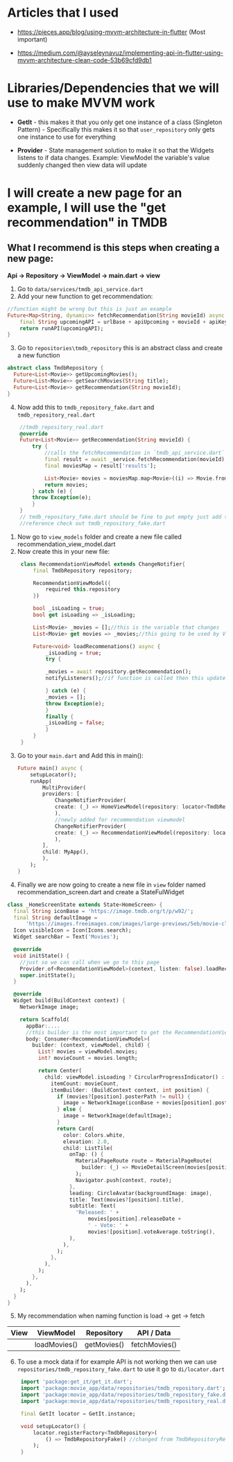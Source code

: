 
# Articles that I used
- https://pieces.app/blog/using-mvvm-architecture-in-flutter (Most important)

- https://medium.com/@ayseleynavuz/implementing-api-in-flutter-using-mvvm-architecture-clean-code-53b69cfd9db1


# Libraries/Dependencies that we will use to make MVVM work

- **GetIt** - this makes it that you only get one instance of a class (Singleton Pattern)
            - Specifically this makes it so that `user_repository` only gets one instance to use for everything

- **Provider** - State management solution to make it so that the Widgets listens to if data changes. Example: ViewModel the variable's value suddenly changed then view data will update


# I will create a new page for an example, I will use the "get recommendation" in TMDB


## What I recommend is this steps when creating a new page:

**Api -> Repository -> ViewModel -> main.dart -> view**

1. Go to `data/services/tmdb_api_service.dart`
2. Add your new function to get recommendation:

```dart
//function might be wrong but this is just an example
Future<Map<String, dynamic>> fetchRecommendation(String movieId) async {
    final String upcomingAPI = urlBase + apiUpcoming + movieId + apiKey! + urlLanguage;
    return runAPI(upcomingAPI);
}
```
3. Go to `repositories\tmdb_repository` this is an abstract class and create a new function
```dart
abstract class TmdbRepository {
  Future<List<Movie>> getUpcomingMovies();
  Future<List<Movie>> getSearchMovies(String title);
  Future<List<Movie>> getRecommendation(String movieId);
}
```
4. Now add this to `tmdb_repository_fake.dart` and `tmdb_repository_real.dart`
```dart
    //tmdb_repository_real.dart
    @override
    Future<List<Movie>> getRecommendation(String movieId) {
        try {
            //calls the fetchRecommendation in `tmdb_api_service.dart`
            final result = await _service.fetchRecommendation(movieId); 
            final moviesMap = result['results'];

            List<Movie> movies = moviesMap.map<Movie>((i) => Movie.fromJson(i)).toList();
            return movies;
        } catch (e) {
        throw Exception(e);
        }
    }
    // tmdb_repository_fake.dart should be fine to put empty just add the function for 
    //reference check out tmdb_repository_fake.dart
```

1. Now go to `view_models` folder and create a new file called recommendation_view_model.dart
2. Now create this in your new file:
   ```dart
    class RecommendationViewModel extends ChangeNotifier{
        final TmdbRepository repository;

        RecommendationViewModel({
            required this.repository
        })

        bool _isLoading = true;
        bool get isLoading => _isLoading;

        List<Movie> _movies = [];//this is the variable that changes
        List<Movie> get movies => _movies;//this going to be used by View

        Future<void> loadRecommenations() async {
            _isLoading = true;
            try {

            _movies = await repository.getRecommendation();
            notifyListeners();//if function is called then this updates the value in View

            } catch (e) {
            _movies = [];
            throw Exception(e);
            }
            finally {
            _isLoading = false;
            }
        }
    }
    ```
3. Go to your `main.dart` and Add this in main():
    ```dart
    Future main() async {
        setupLocator();
        runApp(
            MultiProvider(
            providers: [
                ChangeNotifierProvider(
                create: (_) => HomeViewModel(repository: locator<TmdbRepository>()),
                ),
                //newly added for recommendation viewmodel
                ChangeNotifierProvider(
                create: (_) => RecommendationViewModel(repository: locator<TmdbRepository>()),
                ),
            ],
            child: MyApp(),
            ),
        );
    }
    

4. Finally we are now going to create a new file in `view` folder named recommendation_screen.dart and create a StateFulWidget

```dart
class _HomeScreenState extends State<HomeScreen> {
  final String iconBase = 'https://image.tmdb.org/t/p/w92/';
  final String defaultImage =
      'https://images.freeimages.com/images/large-previews/5eb/movie-clapboard-1184339.jpg';
  Icon visibleIcon = Icon(Icons.search);
  Widget searchBar = Text('Movies');

  @override
  void initState() {
    //just so we can call when we go to this page
    Provider.of<RecomendationViewModel>(context, listen: false).loadRecommendation();
    super.initState();
  }

  @override
  Widget build(BuildContext context) {
    NetworkImage image;

    return Scaffold(
      appBar:....
      //this builder is the most important to get the RecommendationViewModel
      body: Consumer<RecommendationViewModel>(
        builder: (context, viewModel, child) {
          List? movies = viewModel.movies;
          int? movieCount = movies.length;

          return Center(
            child: viewModel.isLoading ? CircularProgressIndicator() : ListView.builder(
              itemCount: movieCount,
              itemBuilder: (BuildContext context, int position) {
                if (movies?[position].posterPath != null) {
                  image = NetworkImage(iconBase + movies[position].posterPath);
                } else {
                  image = NetworkImage(defaultImage);
                }
                return Card(
                  color: Colors.white,
                  elevation: 2.0,
                  child: ListTile(
                    onTap: () {
                      MaterialPageRoute route = MaterialPageRoute(
                        builder: (_) => MovieDetailScreen(movies[position]),
                      );
                      Navigator.push(context, route);
                    },
                    leading: CircleAvatar(backgroundImage: image),
                    title: Text(movies?[position].title),
                    subtitle: Text(
                      'Released: ' +
                          movies[position].releaseDate +
                          ' - Vote: ' +
                          movies![position].voteAverage.toString(),
                    ),
                  ),
                );
              },
            ),
          );
        },
      ),
    );
  }
}
```

5. My recommendation when naming function is load -> get -> fetch

| View | ViewModel     | Repository   | API / Data   |
|------|---------------|--------------|--------------|
|      | loadMovies()  | getMovies()  | fetchMovies()|




6. To use a mock data if for example API is not working then we can use `repositories/tmdb_repository_fake.dart` to use it go to `di/locator.dart`
   
   ```dart
    import 'package:get_it/get_it.dart';
    import 'package:movie_app/data/repositories/tmdb_repository.dart';
    import 'package:movie_app/data/repositories/tmdb_repository_fake.dart' show TmdbRepositoryFake;
    import 'package:movie_app/data/repositories/tmdb_repository_real.dart';

    final GetIt locator = GetIt.instance;

    void setupLocator() {
        locator.registerFactory<TmdbRepository>(
            () => TmdbRepositoryFake() //changed from TmdbRepositoryReal to Fake
        );
    }
